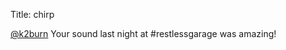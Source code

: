 Title: chirp

<a href="http://twitter.com/k2burn">@k2burn</a> Your sound last night at #restlessgarage was amazing!
